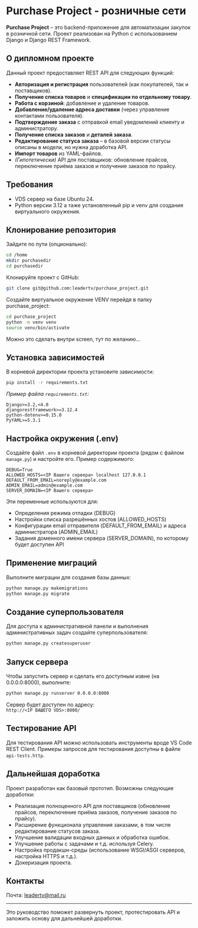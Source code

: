 
# Purchase Project - розничные сети

**Purchase Project** – это backend-приложение для автоматизации закупок в розничной сети. Проект реализован на Python с использованием Django и Django REST Framework.

## О дипломном проекте

Данный проект предоставляет REST API для следующих функций:
- **Авторизация и регистрация** пользователей (как покупателей, так и поставщиков).
- **Получение списка товаров** и **спецификации по отдельному товару**.
- **Работа с корзиной**: добавление и удаление товаров.
- **Добавление/удаление адреса доставки** (через управление контактами пользователя).
- **Подтверждение заказа** с отправкой email уведомлений клиенту и администратору.
- **Получение списка заказов** и **деталей заказа**.
- **Редактирование статуса заказа** – в базовой версии статусы описаны в модели, но нужна доработка API.
- **Импорт товаров** из YAML-файлов.
- *(Гипотетически)* API для поставщиков: обновление прайсов, переключение приёма заказов и получение заказов по прайсу.

## Требования
- VDS сервер на базе Ubuntu 24.
- Python версии 3.12 а таже установленный pip и venv для создания виртуального окружения.

## Клонирование репозитория

Зайдите по пути (опционально):
```bash
cd /home
mkdir purchasedir
cd purchasedir
```

Клонируйте проект с GitHub:

```bash
git clone git@github.com:leadertv/purchase_project.git
```

Создайте виртуальное окружение VENV перейдя в папку purchase_project:

```bash
cd purchase_project
python -m venv venv
source venv/bin/activate
```
Можно это сделать внутри screen, тут по желанию...


## Установка зависимостей

В корневой директории проекта установите зависимости:

```bash
pip install -r requirements.txt
```

*Пример файла `requirements.txt`:*

```
Django>=3.2,<4.0
djangorestframework>=3.12.4
python-dotenv>=0.15.0
PyYAML>=5.3.1
```

## Настройка окружения (.env)

Создайте файл `.env` в корневой директории проекта (рядом с файлом `manage.py`) и настройте его. Пример содержимого:

```env
DEBUG=True
ALLOWED_HOSTS=<IP Вашего сервера> localhost 127.0.0.1
DEFAULT_FROM_EMAIL=noreply@example.com
ADMIN_EMAIL=admin@example.com
SERVER_DOMAIN=<IP Вашего сервера>
```

Эти переменные используются для:
- Определения режима отладки (DEBUG)
- Настройки списка разрешённых хостов (ALLOWED_HOSTS)
- Конфигурации email отправителя (DEFAULT_FROM_EMAIL) и адреса администратора (ADMIN_EMAIL)
- Задания доменного имени сервера (SERVER_DOMAIN), по которому будет доступен API

## Применение миграций

Выполните миграции для создания базы данных:

```bash
python manage.py makemigrations
python manage.py migrate
```

## Создание суперпользователя

Для доступа к административной панели и выполнения административных задач создайте суперпользователя:

```bash
python manage.py createsuperuser
```

## Запуск сервера

Чтобы запустить сервер и сделать его доступным извне (на 0.0.0.0:8000), выполните:

```bash
python manage.py runserver 0.0.0.0:8000
```

Сервер будет доступен по адресу:  
`http://<IP ВАШЕГО VDS>:8000/`

## Тестирование API

Для тестирования API можно использовать инструменты вроде VS Code REST Client. Примеры запросов для тестирования доступны в файле `api-tests.http`.

## Дальнейшая доработка

Проект разработан как базовый прототип. Возможны следующие доработки:
- Реализация полноценного API для поставщиков (обновление прайсов, переключение приёма заказов, получение заказов по прайсу).
- Расширение функционала управления заказами, в том числе редактирование статусов заказа.
- Улучшение валидации входных данных и обработка ошибок.
- Улучшение работы с задачами и т.д. используя Celery.
- Настройка продакшн-среды (использование WSGI/ASGI серверов, настройка HTTPS и т.д.).
- Докеризация проекта.

## Контакты

Почта: leadertv@mail.ru

---

Это руководство поможет развернуть проект, протестировать API и заложить основу для дальнейшей доработки.
